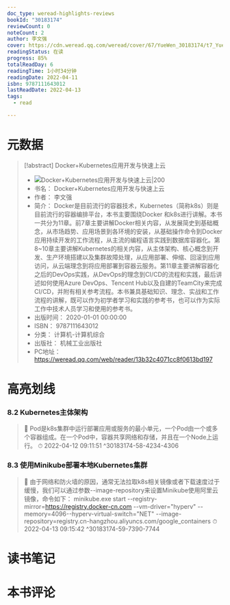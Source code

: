 ```yaml
---
doc_type: weread-highlights-reviews
bookId: "30183174"
reviewCount: 0
noteCount: 2
author: 李文强
cover: https://cdn.weread.qq.com/weread/cover/67/YueWen_30183174/t7_YueWen_30183174.jpg
readingStatus: 在读
progress: 85%
totalReadDay: 6
readingTime: 1小时34分钟
readingDate: 2022-04-11
isbn: 9787111643012
lastReadDate: 2022-04-13
tags:
  - read

---
```

# 元数据
> [!abstract] Docker+Kubernetes应用开发与快速上云
> - ![ Docker+Kubernetes应用开发与快速上云|200](https://cdn.weread.qq.com/weread/cover/67/YueWen_30183174/t7_YueWen_30183174.jpg)
> - 书名： Docker+Kubernetes应用开发与快速上云
> - 作者： 李文强
> - 简介： Docker是目前流行的容器技术，Kubernetes（简称k8s）则是目前流行的容器编排平台，本书主要围绕Docker 和k8s进行讲解。本书一共分为11章。前7章主要讲解Docker相关内容，从发展简史到基础概念，从市场趋势、应用场景到各环境的安装，从基础操作命令到Docker应用持续开发的工作流程，从主流的编程语言实践到数据库容器化。第8~10章主要讲解Kubernetes的相关内容，从主体架构、核心概念到开发、生产环境搭建以及集群故障处理，从应用部署、伸缩、回滚到应用访问，从云端理念到将应用部署到容器云服务。第11章主要讲解容器化之后的DevOps实践，从DevOps的理念到CI/CD的流程和实践，最后讲述如何使用Azure DevOps、Tencent Hub以及自建的TeamCity来完成CI/CD，并附有相关参考流程。本书兼具基础知识、理念、实战和工作流程的讲解，既可以作为初学者学习和实践的参考书，也可以作为实际工作中技术人员学习和使用的参考书。
> - 出版时间： 2020-01-01 00:00:00
> - ISBN： 9787111643012
> - 分类： 计算机-计算机综合
> - 出版社： 机械工业出版社
> - PC地址：https://weread.qq.com/web/reader/13b32c4071cc8f0613bd197

# 高亮划线

### 8.2 Kubernetes主体架构

> 📌 Pod是k8s集群中运行部署应用或服务的最小单元，一个Pod由一个或多个容器组成。在一个Pod中，容器共享网络和存储，并且在一个Node上运行。 
> ⏱ 2022-04-12 09:11:51 ^30183174-58-4234-4306

### 8.3 使用Minikube部署本地Kubernetes集群

> 📌 由于网络和防火墙的原因，通常无法拉取k8s相关镜像或者下载速度过于缓慢，我们可以通过参数--image-repository来设置Minikube使用阿里云镜像，命令如下：        minikube.exe start --registry-mirror=https://registry.docker-cn.com    --vm-driver="hyperv" --memory=4096--hyperv-virtual-switch="NET"    --image-repository=registry.cn-hangzhou.aliyuncs.com/google_containers 
> ⏱ 2022-04-13 09:15:42 ^30183174-59-7390-7744

# 读书笔记

# 本书评论

